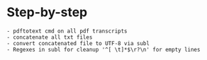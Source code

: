 # Step-by-step
	- pdftotext cmd on all pdf transcripts
	- concatenate all txt files
	- convert concatenated file to UTF-8 via subl
	- Regexes in subl for cleanup '^[ \t]*$\r?\n' for empty lines
